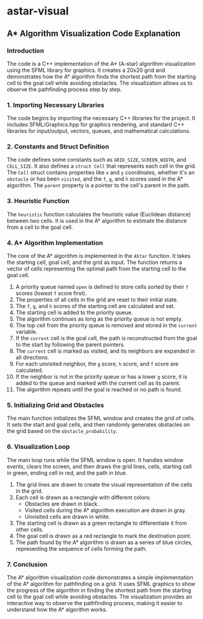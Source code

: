 # astar-visual

## A* Algorithm Visualization Code Explanation

### Introduction
The code is a C++ implementation of the A* (A-star) algorithm visualization using the SFML library for graphics. It creates a 20x20 grid and demonstrates how the A* algorithm finds the shortest path from the starting cell to the goal cell while avoiding obstacles. The visualization allows us to observe the pathfinding process step by step.

### 1. Importing Necessary Libraries
The code begins by importing the necessary C++ libraries for the project. It includes SFML/Graphics.hpp for graphics rendering, and standard C++ libraries for input/output, vectors, queues, and mathematical calculations.

### 2. Constants and Struct Definition
The code defines some constants such as `GRID_SIZE`, `SCREEN_WIDTH`, and `CELL_SIZE`. It also defines a `struct Cell` that represents each cell in the grid. The `Cell` struct contains properties like `x` and `y` coordinates, whether it's an `obstacle` or has been `visited`, and the `f`, `g`, and `h` scores used in the A* algorithm. The `parent` property is a pointer to the cell's parent in the path.

### 3. Heuristic Function
The `heuristic` function calculates the heuristic value (Euclidean distance) between two cells. It is used in the A* algorithm to estimate the distance from a cell to the goal cell.

### 4. A* Algorithm Implementation
The core of the A* algorithm is implemented in the `AStar` function. It takes the starting cell, goal cell, and the grid as input. The function returns a vector of cells representing the optimal path from the starting cell to the goal cell.

1. A priority queue named `open` is defined to store cells sorted by their `f` scores (lowest `f` score first).
2. The properties of all cells in the grid are reset to their initial state.
3. The `f`, `g`, and `h` scores of the starting cell are calculated and set.
4. The starting cell is added to the priority queue.
5. The algorithm continues as long as the priority queue is not empty.
6. The top cell from the priority queue is removed and stored in the `current` variable.
7. If the `current` cell is the goal cell, the path is reconstructed from the goal to the start by following the parent pointers.
8. The `current` cell is marked as visited, and its neighbors are expanded in all directions.
9. For each unvisited neighbor, the `g` score, `h` score, and `f` score are calculated.
10. If the neighbor is not in the priority queue or has a lower `g` score, it is added to the queue and marked with the current cell as its parent.
11. The algorithm repeats until the goal is reached or no path is found.

### 5. Initializing Grid and Obstacles
The main function initializes the SFML window and creates the grid of cells. It sets the start and goal cells, and then randomly generates obstacles on the grid based on the `obstacle_probability`.

### 6. Visualization Loop
The main loop runs while the SFML window is open. It handles window events, clears the screen, and then draws the grid lines, cells, starting cell in green, ending cell in red, and the path in blue.

1. The grid lines are drawn to create the visual representation of the cells in the grid.
2. Each cell is drawn as a rectangle with different colors:
   - Obstacles are drawn in black.
   - Visited cells during the A* algorithm execution are drawn in gray.
   - Unvisited cells are drawn in white.
3. The starting cell is drawn as a green rectangle to differentiate it from other cells.
4. The goal cell is drawn as a red rectangle to mark the destination point.
5. The path found by the A* algorithm is drawn as a series of blue circles, representing the sequence of cells forming the path.

### 7. Conclusion
The A* algorithm visualization code demonstrates a simple implementation of the A* algorithm for pathfinding on a grid. It uses SFML graphics to show the progress of the algorithm in finding the shortest path from the starting cell to the goal cell while avoiding obstacles. The visualization provides an interactive way to observe the pathfinding process, making it easier to understand how the A* algorithm works.
